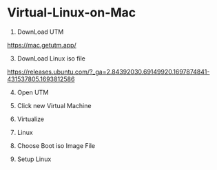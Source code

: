 # Virtual-Linux-on-Mac

1. DownLoad UTM
   
https://mac.getutm.app/

3. DownLoad Linux iso file

https://releases.ubuntu.com/?_ga=2.84392030.69149920.1697874841-431537805.1693812586

4. Open UTM

5. Click new Virtual Machine

6. Virtualize

7. Linux

8. Choose Boot iso Image File

9. Setup Linux
